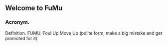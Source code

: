 ## Welcome to FuMu


### Acronym. 

Definition. FUMU. Foul Up Move Up (polite form, make a big mistake and get promoted for it)
